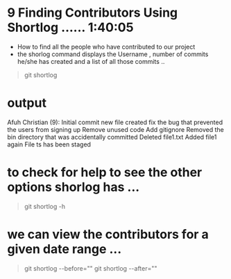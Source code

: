 # 9 Finding Contributors Using Shortlog ...... 1:40:05

- How to find all the people who have contributed to our project 
- the shorlog command displays the Username , number of commits he/she has created and a list of all those commits ..

> git shortlog 

# output 
Afuh Christian (9):
      Initial commit
      new file created
      fix the bug that prevented the users from signing up
      Remove unused code
      Add gitignore
      Removed the bin directory that was accidentally committed
      Deleted file1.txt
      Added file1 again
      File ts has been staged



# to check for help to see the  other options shorlog has ... 

> git shortlog -h

# we can view the contributors for a given date range ... 

> git shortlog --before=""
> git shortlog --after=""





